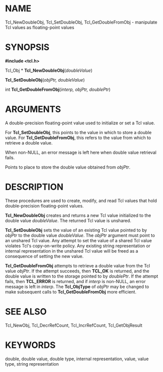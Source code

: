 # NAME

Tcl_NewDoubleObj, Tcl_SetDoubleObj, Tcl_GetDoubleFromObj - manipulate
Tcl values as floating-point values

# SYNOPSIS

**#include \<tcl.h\>**

Tcl_Obj \* **Tcl_NewDoubleObj**(*doubleValue*)

**Tcl_SetDoubleObj**(*objPtr, doubleValue*)

int **Tcl_GetDoubleFromObj**(*interp, objPtr, doublePtr*)

# ARGUMENTS

A double-precision floating-point value used to initialize or set a Tcl
value.

For **Tcl_SetDoubleObj**, this points to the value in which to store a
double value. For **Tcl_GetDoubleFromObj**, this refers to the value
from which to retrieve a double value.

When non-NULL, an error message is left here when double value retrieval
fails.

Points to place to store the double value obtained from *objPtr*.

# DESCRIPTION

These procedures are used to create, modify, and read Tcl values that
hold double-precision floating-point values.

**Tcl_NewDoubleObj** creates and returns a new Tcl value initialized to
the double value *doubleValue*. The returned Tcl value is unshared.

**Tcl_SetDoubleObj** sets the value of an existing Tcl value pointed to
by *objPtr* to the double value *doubleValue*. The *objPtr* argument
must point to an unshared Tcl value. Any attempt to set the value of a
shared Tcl value violates Tcl\'s copy-on-write policy. Any existing
string representation or internal representation in the unshared Tcl
value will be freed as a consequence of setting the new value.

**Tcl_GetDoubleFromObj** attempts to retrieve a double value from the
Tcl value *objPtr*. If the attempt succeeds, then **TCL_OK** is
returned, and the double value is written to the storage pointed to by
*doublePtr*. If the attempt fails, then **TCL_ERROR** is returned, and
if *interp* is non-NULL, an error message is left in *interp*. The
**Tcl_ObjType** of *objPtr* may be changed to make subsequent calls to
**Tcl_GetDoubleFromObj** more efficient.

# SEE ALSO

Tcl_NewObj, Tcl_DecrRefCount, Tcl_IncrRefCount, Tcl_GetObjResult

# KEYWORDS

double, double value, double type, internal representation, value, value
type, string representation

<!---
Copyright (c) 1996-1997 Sun Microsystems, Inc
-->

